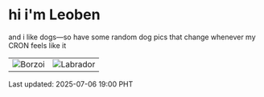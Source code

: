# hi i'm Leoben

and i like dogs—so have some random dog pics that change whenever my CRON feels like it

|  |  |
|--------|----------|
| ![Borzoi](https://random-dog-vercel.vercel.app/api/random-borzoi?v=1751799631) | ![Labrador](https://random-dog-vercel.vercel.app/api/random-labrador?v=1751799631) |

Last updated: 2025-07-06 19:00 PHT
